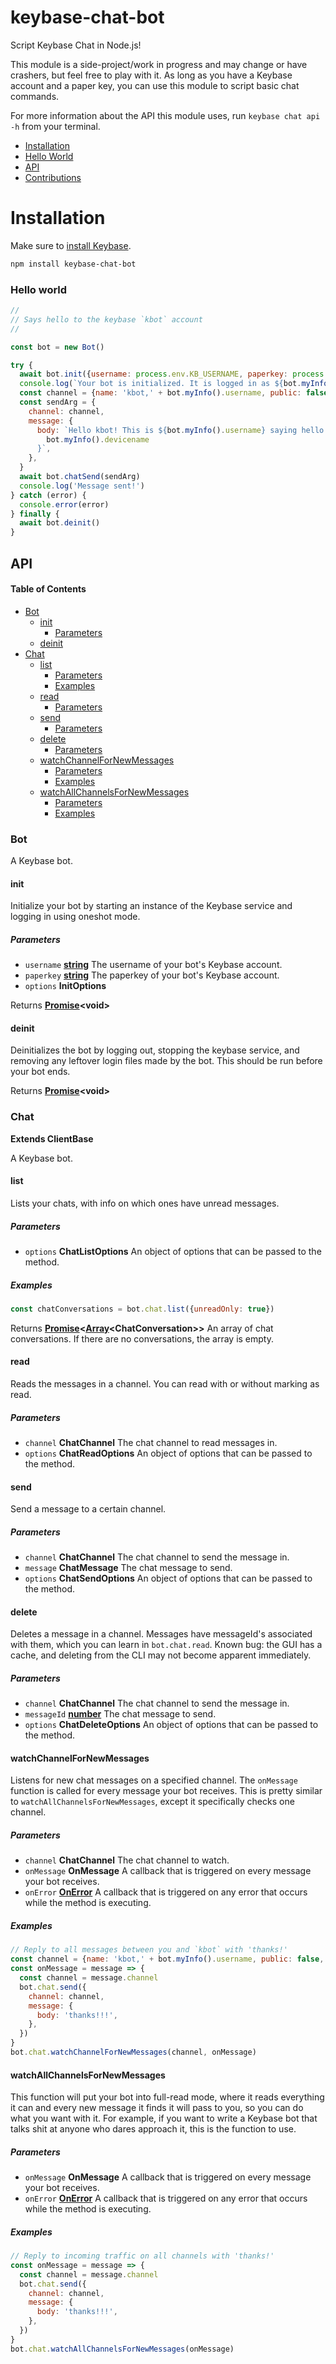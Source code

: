 # keybase-chat-bot

Script Keybase Chat in Node.js!

This module is a side-project/work in progress and may change or have crashers, but feel free to play with it. As long as you have a Keybase account and a paper key, you can use this module to script basic chat commands.

For more information about the API this module uses, run `keybase chat api -h` from your terminal.

- [Installation](#installation)
- [Hello World](#hello-world)
- [API](#api)
- [Contributions](#contributions)

# Installation

Make sure to [install Keybase](https://keybase.io/download).

```bash
npm install keybase-chat-bot
```

### Hello world

```javascript
//
// Says hello to the keybase `kbot` account
//

const bot = new Bot()

try {
  await bot.init({username: process.env.KB_USERNAME, paperkey: process.env.KB_PAPERKEY, verbose: false})
  console.log(`Your bot is initialized. It is logged in as ${bot.myInfo().username}`)
  const channel = {name: 'kbot,' + bot.myInfo().username, public: false, topic_type: 'chat'}
  const sendArg = {
    channel: channel,
    message: {
      body: `Hello kbot! This is ${bot.myInfo().username} saying hello from my device ${
        bot.myInfo().devicename
      }`,
    },
  }
  await bot.chatSend(sendArg)
  console.log('Message sent!')
} catch (error) {
  console.error(error)
} finally {
  await bot.deinit()
}
```

## API

<!-- Generated by documentation.js. Update this documentation by updating the source code. -->

#### Table of Contents

- [Bot](#bot)
  - [init](#init)
    - [Parameters](#parameters)
  - [deinit](#deinit)
- [Chat](#chat)
  - [list](#list)
    - [Parameters](#parameters-1)
    - [Examples](#examples)
  - [read](#read)
    - [Parameters](#parameters-2)
  - [send](#send)
    - [Parameters](#parameters-3)
  - [delete](#delete)
    - [Parameters](#parameters-4)
  - [watchChannelForNewMessages](#watchchannelfornewmessages)
    - [Parameters](#parameters-5)
    - [Examples](#examples-1)
  - [watchAllChannelsForNewMessages](#watchallchannelsfornewmessages)
    - [Parameters](#parameters-6)
    - [Examples](#examples-2)

### Bot

A Keybase bot.

#### init

Initialize your bot by starting an instance of the Keybase service and logging in using oneshot mode.

##### Parameters

- `username` **[string](https://developer.mozilla.org/docs/Web/JavaScript/Reference/Global_Objects/String)** The username of your bot's Keybase account.
- `paperkey` **[string](https://developer.mozilla.org/docs/Web/JavaScript/Reference/Global_Objects/String)** The paperkey of your bot's Keybase account.
- `options` **InitOptions**

Returns **[Promise](https://developer.mozilla.org/docs/Web/JavaScript/Reference/Global_Objects/Promise)&lt;void>**

#### deinit

Deinitializes the bot by logging out, stopping the keybase service, and removing any leftover login files made by the bot. This should be run before your bot ends.

Returns **[Promise](https://developer.mozilla.org/docs/Web/JavaScript/Reference/Global_Objects/Promise)&lt;void>**

### Chat

**Extends ClientBase**

A Keybase bot.

#### list

Lists your chats, with info on which ones have unread messages.

##### Parameters

- `options` **ChatListOptions** An object of options that can be passed to the method.

##### Examples

```javascript
const chatConversations = bot.chat.list({unreadOnly: true})
```

Returns **[Promise](https://developer.mozilla.org/docs/Web/JavaScript/Reference/Global_Objects/Promise)&lt;[Array](https://developer.mozilla.org/docs/Web/JavaScript/Reference/Global_Objects/Array)&lt;ChatConversation>>** An array of chat conversations. If there are no conversations, the array is empty.

#### read

Reads the messages in a channel. You can read with or without marking as read.

##### Parameters

- `channel` **ChatChannel** The chat channel to read messages in.
- `options` **ChatReadOptions** An object of options that can be passed to the method.

#### send

Send a message to a certain channel.

##### Parameters

- `channel` **ChatChannel** The chat channel to send the message in.
- `message` **ChatMessage** The chat message to send.
- `options` **ChatSendOptions** An object of options that can be passed to the method.

#### delete

Deletes a message in a channel. Messages have messageId's associated with
them, which you can learn in `bot.chat.read`. Known bug: the GUI has a cache,
and deleting from the CLI may not become apparent immediately.

##### Parameters

- `channel` **ChatChannel** The chat channel to send the message in.
- `messageId` **[number](https://developer.mozilla.org/docs/Web/JavaScript/Reference/Global_Objects/Number)** The chat message to send.
- `options` **ChatDeleteOptions** An object of options that can be passed to the method.

#### watchChannelForNewMessages

Listens for new chat messages on a specified channel. The `onMessage` function is called for every message your bot receives. This is pretty similar to `watchAllChannelsForNewMessages`, except it specifically checks one channel.

##### Parameters

- `channel` **ChatChannel** The chat channel to watch.
- `onMessage` **OnMessage** A callback that is triggered on every message your bot receives.
- `onError` **[OnError](https://developer.mozilla.org/docs/Web/API/GlobalEventHandlers/onerror)** A callback that is triggered on any error that occurs while the method is executing.

##### Examples

```javascript
// Reply to all messages between you and `kbot` with 'thanks!'
const channel = {name: 'kbot,' + bot.myInfo().username, public: false, topic_type: 'chat'}
const onMessage = message => {
  const channel = message.channel
  bot.chat.send({
    channel: channel,
    message: {
      body: 'thanks!!!',
    },
  })
}
bot.chat.watchChannelForNewMessages(channel, onMessage)
```

#### watchAllChannelsForNewMessages

This function will put your bot into full-read mode, where it reads
everything it can and every new message it finds it will pass to you, so
you can do what you want with it. For example, if you want to write a
Keybase bot that talks shit at anyone who dares approach it, this is the
function to use.

##### Parameters

- `onMessage` **OnMessage** A callback that is triggered on every message your bot receives.
- `onError` **[OnError](https://developer.mozilla.org/docs/Web/API/GlobalEventHandlers/onerror)** A callback that is triggered on any error that occurs while the method is executing.

##### Examples

```javascript
// Reply to incoming traffic on all channels with 'thanks!'
const onMessage = message => {
  const channel = message.channel
  bot.chat.send({
    channel: channel,
    message: {
      body: 'thanks!!!',
    },
  })
}
bot.chat.watchAllChannelsForNewMessages(onMessage)
```
